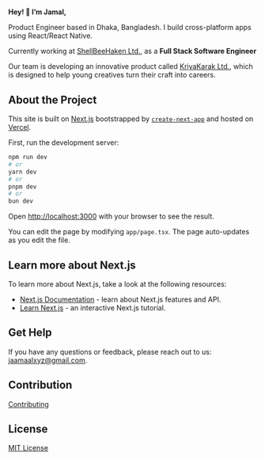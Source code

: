#

**Hey! 👋 I’m Jamal,**

Product Engineer based in Dhaka, Bangladesh.
I build cross-platform apps using React/React Native.

Currently working at [ShellBeeHaken Ltd.](https://shellbeehaken.com/), as a **Full Stack Software Engineer**

Our team is developing an innovative product called [KriyaKarak Ltd.](https://kriyakarak.com/), which is designed to help young creatives turn their craft into careers.

## About the Project

This site is built on [Next.js](https://nextjs.org/) bootstrapped by [`create-next-app`](https://github.com/vercel/next.js/tree/canary/packages/create-next-app) and hosted on [Vercel](https://vercel.com/).

First, run the development server:

```bash
npm run dev
# or
yarn dev
# or
pnpm dev
# or
bun dev
```

Open [http://localhost:3000](http://localhost:3000) with your browser to see the result.

You can edit the page by modifying `app/page.tsx`. The page auto-updates as you edit the file.

## Learn more about Next.js

To learn more about Next.js, take a look at the following resources:

- [Next.js Documentation](https://nextjs.org/docs) - learn about Next.js features and API.
- [Learn Next.js](https://nextjs.org/learn) - an interactive Next.js tutorial.

## Get Help

If you have any questions or feedback, please reach out to us: [jaamaalxyz@gmail.com](mailto:jaamaalxyz@gmail.com).

## Contribution

[Contributing](./CONTRIBUTING.md)

## License

[MIT License](./LICENSE)
